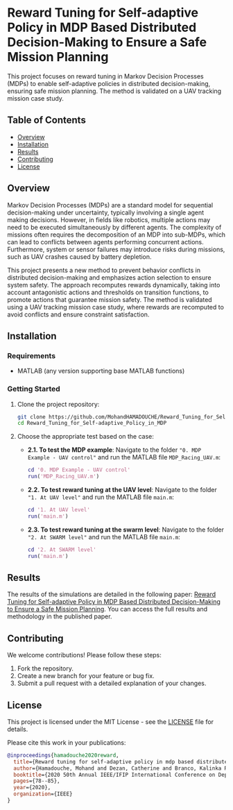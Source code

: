 # Reward Tuning for Self-adaptive Policy in MDP Based Distributed Decision-Making to Ensure a Safe Mission Planning

This project focuses on reward tuning in Markov Decision Processes (MDPs) to enable self-adaptive policies in distributed decision-making, ensuring safe mission planning. The method is validated on a UAV tracking mission case study.

## Table of Contents

- [Overview](#overview)
- [Installation](#installation)
- [Results](#results)
- [Contributing](#contributing)
- [License](#license)

## Overview

Markov Decision Processes (MDPs) are a standard model for sequential decision-making under uncertainty, typically involving a single agent making decisions. However, in fields like robotics, multiple actions may need to be executed simultaneously by different agents. The complexity of missions often requires the decomposition of an MDP into sub-MDPs, which can lead to conflicts between agents performing concurrent actions. Furthermore, system or sensor failures may introduce risks during missions, such as UAV crashes caused by battery depletion.

This project presents a new method to prevent behavior conflicts in distributed decision-making and emphasizes action selection to ensure system safety. The approach recomputes rewards dynamically, taking into account antagonistic actions and thresholds on transition functions, to promote actions that guarantee mission safety. The method is validated using a UAV tracking mission case study, where rewards are recomputed to avoid conflicts and ensure constraint satisfaction.

## Installation

### Requirements

- MATLAB (any version supporting base MATLAB functions)

### Getting Started

1. Clone the project repository:
    ```bash
    git clone https://github.com/MohandHAMADOUCHE/Reward_Tuning_for_Self-adaptive_Policy_in_MDP.git
    cd Reward_Tuning_for_Self-adaptive_Policy_in_MDP
    ```

2. Choose the appropriate test based on the case:

   - **2.1. To test the MDP example**: Navigate to the folder `"0. MDP Example - UAV control"` and run the MATLAB file `MDP_Racing_UAV.m`:
     ```matlab
     cd '0. MDP Example - UAV control'
     run('MDP_Racing_UAV.m')
     ```

   - **2.2. To test reward tuning at the UAV level**: Navigate to the folder `"1. At UAV level"` and run the MATLAB file `main.m`:
     ```matlab
     cd '1. At UAV level'
     run('main.m')
     ```

   - **2.3. To test reward tuning at the swarm level**: Navigate to the folder `"2. At SWARM level"` and run the MATLAB file `main.m`:
     ```matlab
     cd '2. At SWARM level'
     run('main.m')
     ```

## Results

The results of the simulations are detailed in the following paper: [Reward Tuning for Self-adaptive Policy in MDP Based Distributed Decision-Making to Ensure a Safe Mission Planning](https://ieeexplore.ieee.org/abstract/document/9476691). You can access the full results and methodology in the published paper.

## Contributing

We welcome contributions! Please follow these steps:

1. Fork the repository.
2. Create a new branch for your feature or bug fix.
3. Submit a pull request with a detailed explanation of your changes.

## License

This project is licensed under the MIT License - see the [LICENSE](./LICENSE) file for details.

Please cite this work in your publications:

```bibtex
@inproceedings{hamadouche2020reward,
  title={Reward tuning for self-adaptive policy in mdp based distributed decision-making to ensure a safe mission planning},
  author={Hamadouche, Mohand and Dezan, Catherine and Branco, Kalinka RLJC},
  booktitle={2020 50th Annual IEEE/IFIP International Conference on Dependable Systems and Networks Workshops (DSN-W)},
  pages={78--85},
  year={2020},
  organization={IEEE}
}
```
